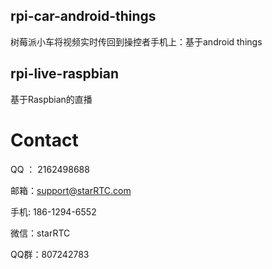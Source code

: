 rpi-car-android-things
---
树莓派小车将视频实时传回到操控者手机上：基于android things

rpi-live-raspbian
---
基于Raspbian的直播


Contact
=====
QQ ： 2162498688

邮箱：<a href="mailto:support@starRTC.com">support@starRTC.com</a>

手机: 186-1294-6552

微信：starRTC

QQ群：807242783